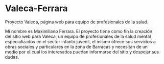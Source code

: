 # Valeca-Ferrara
Proyecto Valeca, página web para equipo de profesionales de la salud.

<p>Mi nombre es Maximiliano Ferrara. El proyecto tiene como fin la creación del sitio web para Valeca, un equipo de profesionales de la salud mental especializados en el sector infanto juvenil, el mismo ofrece sus servicios a obras sociales y particulares en la zona de Barracas y necesitan de un medio por el cual los interesados puedan informarse del sitio y despejar sus dudas. </p>
